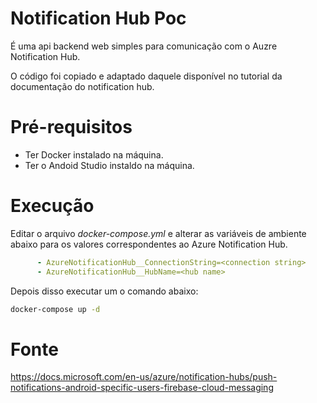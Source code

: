 # Notification Hub Poc

É uma api backend web simples para comunicação com o Auzre Notification Hub.

O código foi copiado e adaptado daquele disponível no tutorial da documentação do notification hub.

# Pré-requisitos

- Ter Docker instalado na máquina.
- Ter o Andoid Studio instaldo na máquina.

# Execução

Editar o arquivo _docker-compose.yml_ e alterar as variáveis de ambiente abaixo para os valores correspondentes ao 
Azure Notification Hub.

  ~~~ yaml
        - AzureNotificationHub__ConnectionString=<connection string>
        - AzureNotificationHub__HubName=<hub name>
  ~~~

Depois disso executar um o comando abaixo:

  ~~~ bash
  docker-compose up -d 
  ~~~

# Fonte

https://docs.microsoft.com/en-us/azure/notification-hubs/push-notifications-android-specific-users-firebase-cloud-messaging